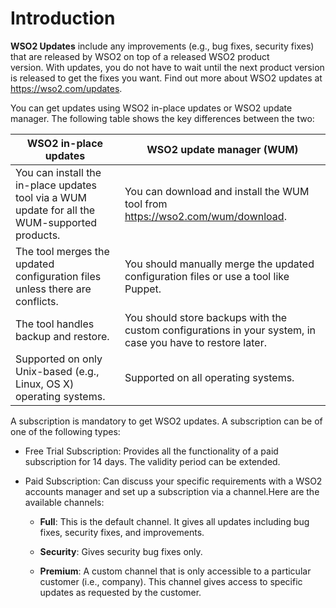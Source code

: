 
# Introduction

**WSO2 Updates** include any improvements (e.g., bug fixes, security
fixes) that are released by WSO2 on top of a released WSO2 product
version. With updates, you do not have to wait until the next product
version is released to get the fixes you want. Find out more about WSO2
updates at <https://wso2.com/updates>.

You can get updates using WSO2 in-place updates or WSO2 update
manager. The following table shows the key differences between the two:

| WSO2 in-place updates                                                                          | WSO2 update manager (WUM)                                                                                  |
|------------------------------------------------------------------------------------------------|------------------------------------------------------------------------------------------------------------|
| You can install the in-place updates tool via a WUM update for all the WUM-supported products. | You can download and install the WUM tool from <https://wso2.com/wum/download>.                           |
| The tool merges the updated configuration files unless there are conflicts.                    | You should manually merge the updated configuration files or use a tool like Puppet.                       |
| The tool handles backup and restore.                                                           | You should store backups with the custom configurations in your system, in case you have to restore later. |
| Supported on only Unix-based (e.g., Linux, OS X) operating systems.                            | Supported on all operating systems.                                                                        |

A subscription is mandatory to get WSO2 updates. A subscription can be
of one of the following types:

-   Free Trial Subscription: Provides all the functionality of a paid
    subscription for 14 days. The validity period can be extended.

-   Paid Subscription: Can discuss your specific requirements with a
    WSO2 accounts manager and set up a subscription via a channel.Here
    are the available channels:
 
     -   **Full**: This is the default channel. It gives all updates
        including bug fixes, security fixes, and improvements.

    -   **Security**: Gives security bug fixes only.

    -   **Premium**: A custom channel that is only accessible to
        a particular customer (i.e., company). This channel gives access
        to specific updates as requested by the customer.


